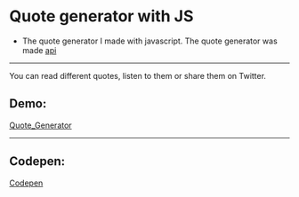# Quote generator with JS

 - The quote generator I made with javascript. The quote generator was made [api](https://api.quotable.io/random)
 
 ---------------------------------------------------------------------------------------------------------------------------
 
 You can read different quotes, listen to them or share them on Twitter.

## Demo:
[Quote_Generator](https://aylinyildiz.github.io/quote-generator/)

---------------------------------------------------------------------------------------------

## Codepen:
[Codepen](https://codepen.io/aylinyildiz/pen/YzprgQO)
